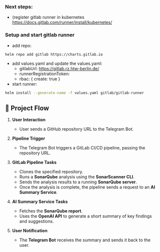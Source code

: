 ### Next steps:
* (register gitlab runner in kubernetes https://docs.gitlab.com/runner/install/kubernetes/

### Setup and start gitlab runner
* add repo:
```bash
helm repo add gitlab https://charts.gitlab.io
```
* add values.yaml and update the values.yaml:
  - gitlabUrl: https://gitlab.rz.htw-berlin.de/
  - runnerRegistrationToken: <your-gitlab-runner-registration-token>
  - rbac: { create: true }
* start runner:
```bash 
helm install --generate-name -f values.yaml gitlab/gitlab-runner
```


## 🚀 Project Flow

1. **User Interaction**
   - User sends a GitHub repository URL to the Telegram Bot.

2. **Pipeline Trigger**
   - The Telegram Bot triggers a GitLab CI/CD pipeline, passing the repository URL.

3. **GitLab Pipeline Tasks**
   - Clones the specified repository.
   - Runs a **SonarQube** analysis using the **SonarScanner CLI**.
   - Sends the analysis results to a running **SonarQube server**.
   - Once the analysis is complete, the pipeline sends a request to an **AI Summary Service**.

4. **AI Summary Service Tasks**
   - Fetches the **SonarQube report**.
   - Uses the **OpenAI API** to generate a short summary of key findings and suggestions.

5. **User Notification**
   - The **Telegram Bot** receives the summary and sends it back to the user.
